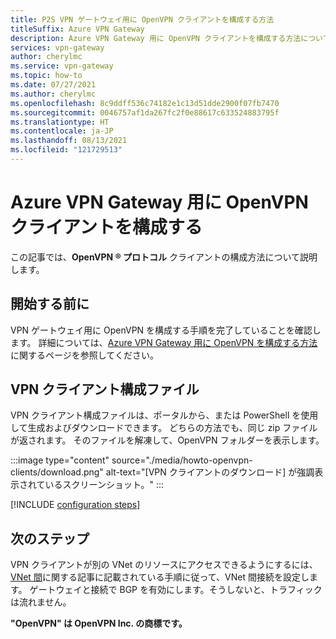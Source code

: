 ```yaml
---
title: P2S VPN ゲートウェイ用に OpenVPN クライアントを構成する方法
titleSuffix: Azure VPN Gateway
description: Azure VPN Gateway 用に OpenVPN クライアントを構成する方法について説明します。 この記事は、Windows、Linux、iOS、および Mac クライアントを構成する際に役立ちます。
services: vpn-gateway
author: cherylmc
ms.service: vpn-gateway
ms.topic: how-to
ms.date: 07/27/2021
ms.author: cherylmc
ms.openlocfilehash: 8c9ddff536c74182e1c13d51dde2900f07fb7470
ms.sourcegitcommit: 0046757af1da267fc2f0e88617c633524883795f
ms.translationtype: HT
ms.contentlocale: ja-JP
ms.lasthandoff: 08/13/2021
ms.locfileid: "121729513"
---
```

# <a name="configure-openvpn-clients-for-azure-vpn-gateway"></a>Azure VPN Gateway 用に OpenVPN クライアントを構成する

この記事では、**OpenVPN &reg; プロトコル** クライアントの構成方法について説明します。

## <a name="before-you-begin"></a>開始する前に

VPN ゲートウェイ用に OpenVPN を構成する手順を完了していることを確認します。 詳細については、[Azure VPN Gateway 用に OpenVPN を構成する方法](vpn-gateway-howto-openvpn.md)に関するページを参照してください。

## <a name="vpn-client-configuration-files"></a>VPN クライアント構成ファイル

VPN クライアント構成ファイルは、ポータルから、または PowerShell を使用して生成およびダウンロードできます。 どちらの方法でも、同じ zip ファイルが返されます。 そのファイルを解凍して、OpenVPN フォルダーを表示します。

:::image type="content" source="./media/howto-openvpn-clients/download.png" alt-text="[VPN クライアントのダウンロード] が強調表示されているスクリーンショット。" :::

[!INCLUDE [configuration steps](../../includes/vpn-gateway-vwan-config-openvpn-clients.md)]

## <a name="next-steps"></a>次のステップ

VPN クライアントが別の VNet のリソースにアクセスできるようにするには、[VNet 間](vpn-gateway-howto-vnet-vnet-resource-manager-portal.md)に関する記事に記載されている手順に従って、VNet 間接続を設定します。 ゲートウェイと接続で BGP を有効にします。そうしないと、トラフィックは流れません。

**"OpenVPN" は OpenVPN Inc. の商標です。**

